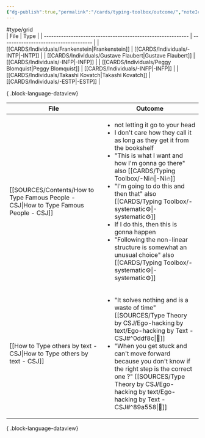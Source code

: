 ```yaml
---
{"dg-publish":true,"permalink":"/cards/typing-toolbox/outcome/","noteIcon":"1","created":"2023-04-14T15:17:16.364+02:00","updated":"2023-06-18T09:15:05.082+02:00"}
---
```


#type/grid  
| File                                                        | Type                                  |
| ----------------------------------------------------------- | ------------------------------------- |
| [[CARDS/Individuals/Frankenstein\|Frankenstein]]         | [[CARDS/Individuals/-INTP\|-INTP]] |
| [[CARDS/Individuals/Gustave Flaubert\|Gustave Flaubert]] | [[CARDS/Individuals/-INFP\|-INFP]] |
| [[CARDS/Individuals/Peggy Blomquist\|Peggy Blomquist]]   | [[CARDS/Individuals/-INFP\|-INFP]] |
| [[CARDS/Individuals/Takashi Kovatch\|Takashi Kovatch]]   | [[CARDS/Individuals/-ESTP\|-ESTP]] |

{ .block-language-dataview}


| File                                                                                     | Outcome                                                                                                                                                                                                                                                                                                                                                                                                                        |
| ---------------------------------------------------------------------------------------- | ------------------------------------------------------------------------------------------------------------------------------------------------------------------------------------------------------------------------------------------------------------------------------------------------------------------------------------------------------------------------------------------------------------------------------ |
| [[SOURCES/Contents/How to Type Famous People - CSJ\|How to Type Famous People - CSJ]] | <ul><li>not letting it go to your head</li><li>I don't care how they call it as long as they get it from the bookshelf</li><li>"This is what I want and how I'm gonna go there" also [[CARDS/Typing Toolbox/-Ni🔥\|-Ni🔥]]</li><li>"I'm going to do this and then that" also [[CARDS/Typing Toolbox/-systematic⚙️\|-systematic⚙️]]</li><li>If I do this, then this is gonna happen</li><li>"Following the non-linear structure is somewhat an unusual choice" also [[CARDS/Typing Toolbox/-systematic⚙️\|-systematic⚙️]]</li></ul> |
| [[How to Type others by text - CSJ\|How to Type others by text - CSJ]]                | <ul><li>"It solves nothing and is a waste of time" [[SOURCES/Type Theory by CSJ/Ego-hacking by text/Ego-hacking by Text - CSJ#^0ddf8c\\|🔗]]</li><li>"When you get stuck and can't move forward because you don't know if the right step is the correct one ?" [[SOURCES/Type Theory by CSJ/Ego-hacking by text/Ego-hacking by Text - CSJ#^89a558\\|🔗]]</li></ul>                                                                                                                                                           |

{ .block-language-dataview}